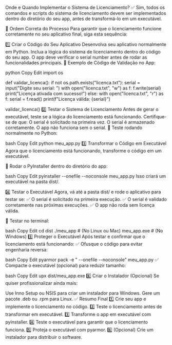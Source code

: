Onde e Quando Implementar o Sistema de Licenciamento?
✅ Sim, todos os comandos e scripts do sistema de licenciamento devem ser implementados dentro do diretório do seu app, antes de transformá-lo em um executável.

📌 Ordem Correta do Processo
Para garantir que o licenciamento funcione corretamente no seu aplicativo final, siga esta sequência:

1️⃣ Criar o Código do Seu Aplicativo
Desenvolva seu aplicativo normalmente em Python.
Inclua a lógica do sistema de licenciamento dentro do código do seu app.
O app deve verificar o serial number antes de rodar as funcionalidades principais.
📌 Exemplo de Código de Validação no App:

python
Copy
Edit
import os

def validar_licenca():
    if not os.path.exists("licenca.txt"):
        serial = input("Digite seu serial: ")
        with open("licenca.txt", "w") as f:
            f.write(serial)
        print("Licença ativada com sucesso!")
    else:
        with open("licenca.txt", "r") as f:
            serial = f.read()
        print(f"Licença válida: {serial}")

validar_licenca()
2️⃣ Testar o Sistema de Licenciamento
Antes de gerar o executável, teste se a lógica do licenciamento está funcionando.
Certifique-se de que:
O serial é solicitado na primeira vez.
O serial é armazenado corretamente.
O app não funciona sem o serial.
📌 Teste rodando normalmente no Python:

bash
Copy
Edit
python meu_app.py
3️⃣ Transformar o Código em Executável
Agora que o licenciamento está funcionando, transforme o código em um executável.

📌 Rodar o PyInstaller dentro do diretório do app:

bash
Copy
Edit
pyinstaller --onefile --noconsole meu_app.py
Isso criará um executável na pasta dist/.

4️⃣ Testar o Executável
Agora, vá até a pasta dist/ e rode o aplicativo para testar se: ✅ O serial é solicitado na primeira execução.
✅ O serial é validado corretamente nas próximas execuções.
✅ O app não roda sem licença válida.

📌 Testar no terminal:

bash
Copy
Edit
cd dist
./meu_app  # (No Linux ou Mac)
meu_app.exe  # (No Windows)
5️⃣ Proteger o Executável
Após testar e confirmar que o licenciamento está funcionando: ✅ Ofusque o código para evitar engenharia reversa:

bash
Copy
Edit
pyarmor pack -e " --onefile --noconsole" meu_app.py
✅ Compacte o executável (opcional) para reduzir tamanho:

bash
Copy
Edit
upx dist/meu_app.exe
6️⃣ Criar o Instalador (Opcional)
Se quiser profissionalizar ainda mais:

Use Inno Setup ou NSIS para criar um instalador para Windows.
Gere um pacote .deb ou .rpm para Linux.
✅ Resumo Final
1️⃣ Crie seu app e implemente o licenciamento no código.
2️⃣ Teste o licenciamento antes de transformar em executável.
3️⃣ Transforme o app em executável com pyinstaller.
4️⃣ Teste o executável para garantir que o licenciamento funciona.
5️⃣ Proteja o executável com pyarmor.
6️⃣ (Opcional) Crie um instalador para distribuir o software.